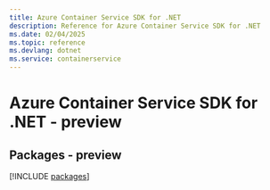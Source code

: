 ```yaml
---
title: Azure Container Service SDK for .NET
description: Reference for Azure Container Service SDK for .NET
ms.date: 02/04/2025
ms.topic: reference
ms.devlang: dotnet
ms.service: containerservice
---
```

# Azure Container Service SDK for .NET - preview
## Packages - preview
[!INCLUDE [packages](container-service-index.md)]